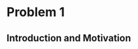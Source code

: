 # Problem 1
## Introduction and Motivation

<!DOCTYPE html>
<html lang="en">
<head>
    <meta charset="UTF-8">
    <meta name="viewport" content="width=device-width, initial-scale=1.0">
    <title>Styled Section Fix</title>
    <style>
        /* Исправленный стиль */
        .static-section {
            background-color: #f9f9f9; /* Светло-серый, но не слишком контрастный */
            padding: 10px 15px;
            border-left: 4px solid #5a9bff; /* Умеренно-синий бордер */
            border-radius: 4px;
            margin-bottom: 15px;
            box-shadow: none; /* Убираем тень, если она ломает макет */
            display: flex; /* Гарантия, что размер блока соответствует контенту */
            align-items: center;
        }

        .static-section h2 {
            font-size: 1.2em; /* Уменьшенный размер для соответствия другим заголовкам */
            font-weight: bold;
            color: #222; /* Чуть темнее для лучшего контраста */
            margin: 0;
        }

        /* Общие стили для остальных секций (если они сбились) */
        details {
            background-color: #f8f8f8;
            border-left: 3px solid #d1d1d1;
            padding: 8px;
            margin-bottom: 8px;
            border-radius: 4px;
        }

        summary {
            font-size: 1em;
            font-weight: bold;
            cursor: pointer;
        }
    </style>
</head>
<body>

    <!-- Исправленная секция -->
    <div class="static-section">
        <h2>Significance of Studying Projectile Motion</h2>
    </div>

</body>
</html>

Projectile motion is a fundamental concept in physics that describes the motion of an object launched into the air, subject only to the force of gravity. Understanding projectile motion is crucial because it provides insights into:

- The behavior of objects in free-fall and how they travel through space.
- The effects of different forces, such as gravity and air resistance, on moving bodies.
- Predicting the trajectory of objects in various real-world scenarios.

Projectile motion is not just a theoretical concept but a practical tool for engineers, scientists, and athletes who need to optimize performance in various applications.

<!DOCTYPE html>
<html lang="en">
<head>
    <meta charset="UTF-8">
    <meta name="viewport" content="width=device-width, initial-scale=1.0">
    <title>Styled Section Fix</title>
    <style>
        /* Исправленный стиль */
        .static-section {
            background-color: #f9f9f9; /* Светло-серый, но не слишком контрастный */
            padding: 10px 15px;
            border-left: 4px solid #5a9bff; /* Умеренно-синий бордер */
            border-radius: 4px;
            margin-bottom: 15px;
            box-shadow: none; /* Убираем тень, если она ломает макет */
            display: flex; /* Гарантия, что размер блока соответствует контенту */
            align-items: center;
        }

        .static-section h2 {
            font-size: 1.2em; /* Уменьшенный размер для соответствия другим заголовкам */
            font-weight: bold;
            color: #222; /* Чуть темнее для лучшего контраста */
            margin: 0;
        }

        /* Общие стили для остальных секций (если они сбились) */
        details {
            background-color: #f8f8f8;
            border-left: 3px solid #d1d1d1;
            padding: 8px;
            margin-bottom: 8px;
            border-radius: 4px;
        }

        summary {
            font-size: 1em;
            font-weight: bold;
            cursor: pointer;
        }
    </style>
</head>
<body>

    <!-- Исправленная секция -->
    <div class="static-section">
        <h2>Practical Applications</h2>
    </div>

</body>
</html>

Studying projectile motion has a wide range of applications across different fields, including:

- Sports: Understanding projectile motion helps athletes optimize their performance in sports like soccer, basketball, and javelin throwing by adjusting angles and forces to achieve maximum range or accuracy.
- Engineering: Engineers use projectile motion principles to design ballistic trajectories, optimize water fountains, and even develop safety mechanisms in vehicles.
- Astrophysics and Space Exploration: The motion of rockets and space probes follows projectile motion principles, taking into account gravity and external forces.
- Military and Defense: The trajectory of missiles, artillery shells, and even drones is based on the principles of projectile motion.

<!DOCTYPE html>
<html lang="en">
<head>
    <meta charset="UTF-8">
    <meta name="viewport" content="width=device-width, initial-scale=1.0">
    <title>Projectile Motion Analysis</title>
    <style>
        body {
            font-family: Arial, sans-serif;
        }

        /* Стили для секций details */
        details {
            margin-top: 10px;
            padding: 10px;
            border-left: 4px solid #2979ff; /* Синий бордер */
            background-color: #f9f9f9;
            border-radius: 5px;
        }

        summary {
            font-size: 1.3em;
            font-weight: bold;
            cursor: pointer;
        }

        details img {
            max-width: 100%;
            height: auto;
            margin-top: 10px;
        }
    </style>
</head>
<body>

    <details>
        <summary><strong>Key Parameters Affecting Projectile Motion</strong></summary>
        <p>Several parameters influence the behavior of a projectile:</p>
        <ul>
            <li><strong>Initial velocity (v₀):</strong> Determines the overall motion, affecting both range and maximum height.</li>
            <li><strong>Angle of projection (θ):</strong> The launch angle plays a crucial role in optimizing the range and trajectory shape.</li>
            <li><strong>Gravitational acceleration (g):</strong> The constant acceleration due to gravity affects the motion, typically taken as 9.81 m/s² on Earth.</li>
            <li><strong>Launch height (h):</strong> If the projectile is launched from a height, it alters the flight time and final landing position.</li>
            <li><strong>Air resistance (optional consideration):</strong> In real-world scenarios, drag affects the motion but is often neglected in basic models.</li>
        </ul>
        <p>By analyzing how these parameters interact, we can develop accurate models to describe and predict projectile trajectories in different conditions.</p>
    </details>

    <details>
        <summary><strong>Theoretical Foundation</strong></summary>
        <p>Projectile motion can be described using fundamental principles of kinematics and Newtonian mechanics.</p>
        <ul>
            <li><strong>Horizontal motion:</strong> Constant velocity motion.</li>
            <li><strong>Vertical motion:</strong> Accelerated motion due to gravity.</li>
        </ul>
        <h3>Equations of Motion</h3>
        <ul>
            <li><strong>Horizontal Motion:</strong> $$x = v_0 \cos(\theta) t$$</li>
            <li><strong>Velocity remains constant:</strong> $$v_x = v_0 \cos(\theta)$$</li>
            <li><strong>Vertical Displacement:</strong> $$ y = h_0 + v_0 \sin(\theta) t - \frac{1}{2} g t^2$$</li>
            <li><strong>Time of flight:</strong> $$ t_f = \frac{v_0 \sin(\theta) + \sqrt{(v_0 \sin(\theta))^2 + 2 g h_0}}{g} $$</li>
        </ul>
    </details>

    <details>
        <summary><strong>Analysis of the Range</strong></summary>
        <h3>Dependence of Horizontal Range on the Angle of Projection</h3>
        <p>The horizontal range (\( R \)) of a projectile is determined by the launch angle and other key parameters.</p>
        <p>General formula for the range:</p>
        <p>$$R = \frac{v_0^2 \sin(2\theta)}{g}$$</p>
        <p>From this equation, the range is maximized when \( \theta = 45^\circ \).</p>
    </details>

    <details>
        <summary><strong>Practical Applications</strong></summary>
        <h3>Real-World Scenarios of Projectile Motion</h3>
        <ul>
            <li><strong>Sports Science:</strong> Understanding projectile motion helps athletes optimize performance in disciplines such as basketball, soccer, and javelin throw.</li>
            <li><strong>Engineering and Ballistics:</strong> Used for designing missiles, fluid mechanics, and vehicle safety systems.</li>
            <li><strong>Astrophysics and Space Exploration:</strong> Applications include rocket launch dynamics and celestial mechanics.</li>
        </ul>
    </details>

    <details>
        <summary><strong>Extending the Model to More Complex Cases</strong></summary>
        <ul>
            <li><strong>Effects of Air Resistance:</strong> Drag forces slow down the projectile, reducing range and altering trajectory.</li>
            <li><strong>Projectile Motion Over Uneven Terrain:</strong> Simulations must factor in variable elevations to determine precise landing coordinates.</li>
            <li><strong>External Forces (e.g., Wind Influence):</strong> Crosswinds and headwinds affect projectile motion asymmetrically.</li>
        </ul>
    </details>

    <details>
        <summary><strong>Implementation</strong></summary>
        <h3>Developing a Computational Model</h3>
        <p>To accurately analyze projectile motion, we develop a computational tool that simulates the trajectory based on key governing equations.</p>
        <ul>
            <li>Numerically compute the projectile's trajectory over time.</li>
            <li>Visualize how the <strong>range depends on the launch angle</strong>.</li>
            <li>Allow users to modify initial conditions and observe changes dynamically.</li>
        </ul>
        <h3>Python-Based Simulation in a Jupyter Notebook</h3>
        <p>The implementation involves writing a <strong>Python script</strong> or a <strong>Jupyter Notebook</strong> that:</p>
        <ul>
            <li>Uses <strong>kinematic equations</strong> to compute projectile displacement at each time step.</li>
            <li>Integrates <strong>Matplotlib</strong> for visualizing projectile motion.</li>
            <li>Supports varying parameters such as <strong>air resistance</strong>, <strong>uneven terrain</strong>, and <strong>changing gravity</strong>.</li>
        </ul>
        <h3>Core Equations for the Simulation</h3>
        <ul>
            <li><strong>Horizontal Position Over Time:</strong> $$x = v_0 \cos(\theta) t$$</li>
            <li><strong>Vertical Position Over Time:</strong> $$y = h_0 + v_0 \sin(\theta) t - \frac{1}{2} g t^2$$</li>
            <li><strong>Time of Flight:</strong> $$t_f = \frac{v_0 \sin(\theta) + \sqrt{(v_0 \sin(\theta))^2 + 2 g h_0}}{g}$$</li>
            <li><strong>Range (Total Horizontal Distance):</strong> $$R = v_0 \cos(\theta) t_f$$</li>
        </ul>
    </details>

</body>
</html>

<!DOCTYPE html>
<html lang="en">
<head>
    <meta charset="UTF-8">
    <meta name="viewport" content="width=device-width, initial-scale=1.0">
    <title>Projectile Motion Simulation</title>
    <style>
        body {
            font-family: Arial, sans-serif;
        }

        .static-section {
            background-color: #f9f9f9;
            padding: 10px 15px;
            border-left: 4px solid #2979ff;
            border-radius: 4px;
            margin-bottom: 15px;
            display: flex;
            align-items: center;
        }

        .static-section h2 {
            font-size: 1.2em;
            font-weight: bold;
            color: #222;
            margin: 0;
        }

        details {
            background-color: #f8f8f8;
            border-left: 3px solid #d1d1d1;
            padding: 8px;
            margin-bottom: 8px;
            border-radius: 4px;
        }

        summary {
            font-size: 1em;
            font-weight: bold;
            cursor: pointer;
        }
    </style>
</head>
<body>

    <!-- Static section for Introduction -->
    <div class="static-section">
        <h2>Projectile Motion Simulation</h2>
    </div>

    <div class="static-section">
        <h2>Introduction</h2>
    </div>
    <p>Projectile motion describes the motion of an object launched into the air under the influence of gravity, assuming no air resistance. This simulation models the trajectory based on initial velocity and launch angle.</p>

    <!-- Collapsible section for Equations -->
    <details>
        <summary><strong>Equations of Motion</strong></summary>
        <p>The following equations define projectile motion:</p>
        <ul>
            <li><strong>Horizontal displacement:</strong> \( x = v_0 \cos(\theta) t \)</li>
            <li><strong>Vertical displacement:</strong> \( y = v_0 \sin(\theta) t - \frac{1}{2} g t^2 \)</li>
            <li><strong>Time of flight:</strong> \( t_f = \frac{2 v_0 \sin(\theta)}{g} \)</li>
            <li><strong>Maximum height:</strong> \( H_{\text{max}} = \frac{(v_0 \sin(\theta))^2}{2g} \)</li>
            <li><strong>Range:</strong> \( R = \frac{v_0^2 \sin(2\theta)}{g} \)</li>
        </ul>
    </details>

    <!-- Collapsible section for Python Simulation -->
    <details>
        <summary><strong>Python Simulation</strong></summary>
        <p>Below is a Python script that simulates projectile motion and plots the trajectory using <strong>Matplotlib</strong>.</p>
        <pre>
import numpy as np
import matplotlib.pyplot as plt

g = 9.81  # Gravity (m/s^2)
v0 = 30   # Initial velocity (m/s)
theta = 45  # Launch angle (degrees)
timestep = 0.1  # Time step (s)

theta_rad = np.radians(theta)
vx = v0 * np.cos(theta_rad)
vy = v0 * np.sin(theta_rad)

t_flight = (2 * vy) / g
t_values = np.arange(0, t_flight, timestep)

x_values = vx * t_values
y_values = vy * t_values - 0.5 * g * t_values**2

plt.figure(figsize=(8, 6))
plt.plot(x_values, y_values, label="Projectile Trajectory", color='b')
plt.xlabel("Distance (m)")
plt.ylabel("Height (m)")
plt.title("Projectile Motion")
plt.legend()
plt.grid(True)
plt.show()
        </pre>
    </details>

    <!-- Collapsible section for Simulation Output -->
    <details>
        <summary><strong>Simulation Output</strong></summary>
        <p>The expected output of the simulation is a <strong>parabolic trajectory</strong>, showing how the projectile moves through space over time.</p>
        <img src="https://i.imgur.com/cz9jqWb.png" alt="Projectile Motion Simulation" style="max-width: 100%; height: auto;">
    </details>

    <!-- Collapsible section for Key Insights -->
    <details>
        <summary><strong>Key Insights</strong></summary>
        <ul>
            <li>The projectile follows a <strong>parabolic path</strong> due to constant gravitational acceleration.</li>
            <li><strong>Maximum range</strong> is achieved at <strong>45° launch angle</strong> (in an ideal case without air resistance).</li>
            <li><strong>Higher initial velocity</strong> increases both range and maximum height.</li>
            <li><strong>Time of flight</strong> is determined by the vertical velocity component.</li>
        </ul>
    </details>

</body>
</html>

